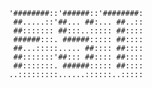 
     '########::'######::'########:
      ##.....::'##... ##:... ##..::
      ##::::::: ##:::..::::: ##::::
      ######:::. ######::::: ##::::
      ##...:::::..... ##:::: ##::::
      ##:::::::'##::: ##:::: ##::::
      ##:::::::. ######::::: ##::::
     ..:::::::::......::::::..:::::





